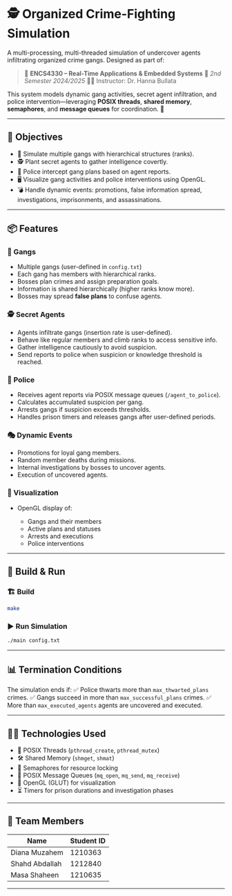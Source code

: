

# 🕵️ Organized Crime-Fighting Simulation

A multi-processing, multi-threaded simulation of undercover agents infiltrating organized crime gangs. Designed as part of:

> 📘 **ENCS4330 – Real-Time Applications & Embedded Systems**
> 📅 *2nd Semester 2024/2025*
> 👨‍🏫 Instructor: Dr. Hanna Bullata

This system models dynamic gang activities, secret agent infiltration, and police intervention—leveraging **POSIX threads**, **shared memory**, **semaphores**, and **message queues** for coordination. 🧠

---

## 🎯 Objectives

* 🏢 Simulate multiple gangs with hierarchical structures (ranks).
* 🕵️ Plant secret agents to gather intelligence covertly.
* 👮 Police intercept gang plans based on agent reports.
* 🖥️ Visualize gang activities and police interventions using OpenGL.
* 💣 Handle dynamic events: promotions, false information spread, investigations, imprisonments, and assassinations.

---


## 📦 Features

### 🏢 Gangs

* Multiple gangs (user-defined in `config.txt`)
* Each gang has members with hierarchical ranks.
* Bosses plan crimes and assign preparation goals.
* Information is shared hierarchically (higher ranks know more).
* Bosses may spread **false plans** to confuse agents.

### 🕵️ Secret Agents

* Agents infiltrate gangs (insertion rate is user-defined).
* Behave like regular members and climb ranks to access sensitive info.
* Gather intelligence cautiously to avoid suspicion.
* Send reports to police when suspicion or knowledge threshold is reached.

### 👮 Police

* Receives agent reports via POSIX message queues (`/agent_to_police`).
* Calculates accumulated suspicion per gang.
* Arrests gangs if suspicion exceeds thresholds.
* Handles prison timers and releases gangs after user-defined periods.

### 🎭 Dynamic Events

* Promotions for loyal gang members.
* Random member deaths during missions.
* Internal investigations by bosses to uncover agents.
* Execution of uncovered agents.

### 🎨 Visualization

* OpenGL display of:

  * Gangs and their members
  * Active plans and statuses
  * Arrests and executions
  * Police interventions

---



## 🚀 Build & Run

### 🏗️ Build

```bash
make
```

### ▶ Run Simulation

```bash
./main config.txt
```

---

## 📊 Termination Conditions

The simulation ends if:
✅ Police thwarts more than `max_thwarted_plans` crimes.
✅ Gangs succeed in more than `max_successful_plans` crimes.
✅ More than `max_executed_agents` agents are uncovered and executed.

---

## 👩‍💻 Technologies Used

* 🧵 POSIX Threads (`pthread_create`, `pthread_mutex`)
* 🛠 Shared Memory (`shmget`, `shmat`)
* 🔐 Semaphores for resource locking
* 📩 POSIX Message Queues (`mq_open`, `mq_send`, `mq_receive`)
* 🎨 OpenGL (GLUT) for visualization
* ⏳ Timers for prison durations and investigation phases

---

## 👥 Team Members

| Name           | Student ID |
| -------------- | ---------- |
| Diana Muzahem  | 1210363    |
| Shahd Abdallah | 1212840    |
| Masa Shaheen   | 1210635    |

---
